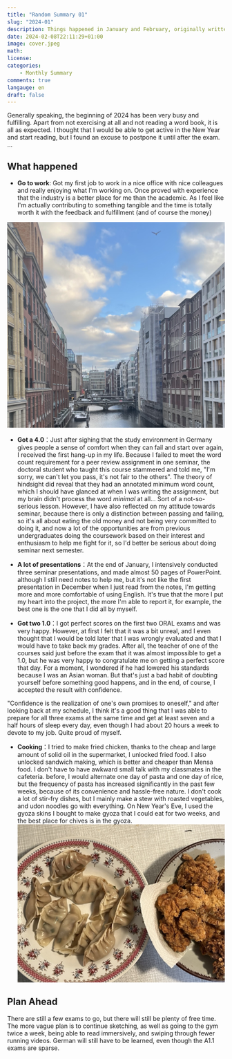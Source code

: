 ```yaml
---
title: "Random Summary 01"
slug: "2024-01"
description: Things happened in January and February, originally written in Chinese
date: 2024-02-08T22:11:29+01:00
image: cover.jpeg
math: 
license: 
categories:
    - Monthly Summary
comments: true
langauge: en
draft: false
---
```

Generally speaking, the beginning of 2024 has been very busy and fulfilling. Apart from not exercising at all and not reading a word book, it is all as expected. I thought that I would be able to get active in the New Year and start reading, but I found an excuse to postpone it until after the exam. ...

## What happened
* **Go to work**: Got my first job to work in a nice office with nice colleagues and really enjoying what I'm working on. Once proved with experience that the industry is a better place for me than the academic. As I feel like I'm actually contributing to something tangible and the time is totally worth it with the  feedback and fulfillment (and of course the money)

![Image](office.jpeg)

* **Got a 4.0**：Just after sighing that the study environment in Germany gives people a sense of comfort when they can fail and start over again, I received the first hang-up in my life. Because I failed to meet the word count requirement for a peer review assignment in one seminar, the doctoral student who taught this course stammered and told me, "I'm sorry, we can't let you pass, it's not fair to the others". The theory of hindsight did reveal that they had an annotated minimum word count, which I should have glanced at when I was writing the assignment, but my brain didn't process the word *minimal* at all... Sort of a not-so-serious lesson. However, I have also reflected on my attitude towards seminar, because there is only a distinction between passing and failing, so it's all about eating the old money and not being very committed to doing it, and now a lot of the opportunities are from previous undergraduates doing the coursework based on their interest and enthusiasm to help me fight for it, so I'd better be serious about doing seminar next semester.

* **A lot of presentations**：At the end of January, I intensively conducted three seminar presentations, and made almost 50 pages of PowerPoint. although I still need notes to help me, but it's not like the first presentation in December when I just read from the notes, I'm getting more and more comfortable of using English. It's true that the more I put my heart into the project, the more I'm able to report it, for example, the best one is the one that I did all by myself.

* **Got two 1.0**：I got perfect scores on the first two ORAL exams and was very happy. However, at first I felt that it was a bit unreal, and I even thought that I would be told later that I was wrongly evaluated and that I would have to take back my grades. After all, the teacher of one of the courses said just before the exam that it was almost impossible to get a 1.0, but he was very happy to congratulate me on getting a perfect score that day. For a moment, I wondered if he had lowered his standards because I was an Asian woman. But that's just a bad habit of doubting yourself before something good happens, and in the end, of course, I accepted the result with confidence.

"Confidence is the realization of one's own promises to oneself," and after looking back at my schedule, I think it's a good thing that I was able to prepare for all three exams at the same time and get at least seven and a half hours of sleep every day, even though I had about 20 hours a week to devote to my job. Quite proud of myself.

* **Cooking**：I tried to make fried chicken, thanks to the cheap and large amount of solid oil in the supermarket, I unlocked fried food. I also unlocked sandwich making, which is better and cheaper than Mensa food. I don't have to have awkward small talk with my classmates in the cafeteria. before, I would alternate one day of pasta and one day of rice, but the frequency of pasta has increased significantly in the past few weeks, because of its convenience and hassle-free nature. I don't cook a lot of stir-fry dishes, but I mainly make a stew with roasted vegetables, and udon noodles go with everything. On New Year's Eve, I used the gyoza skins I bought to make gyoza that I could eat for two weeks, and the best place for chives is in the gyoza.
![Image](food.jpeg)

## Plan Ahead
There are still a few exams to go, but there will still be plenty of free time. The more vague plan is to continue sketching, as well as going to the gym twice a week, being able to read immersively, and swiping through fewer running videos. German will still have to be learned, even though the A1.1 exams are sparse.

    